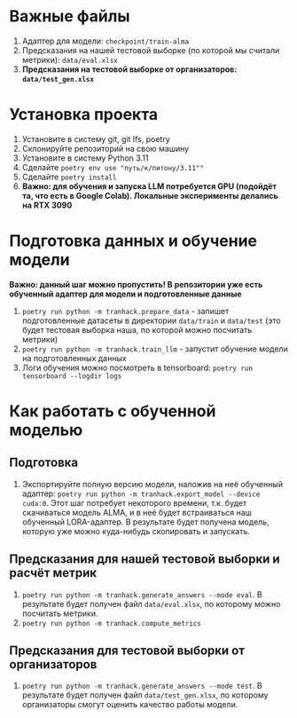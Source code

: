 # Важные файлы

1. Адаптер для модели: `checkpoint/train-alma`
2. Предсказания на нашей тестовой выборке (по которой мы считали метрики): `data/eval.xlsx`
3. **Предсказания на тестовой выборке от организаторов: `data/test_gen.xlsx`**

# Установка проекта

1. Установите в систему git, git lfs, poetry
2. Склонируйте репозиторий на свою машину
3. Установите в систему Python 3.11
4. Сделайте `poetry env use "путь/к/питону/3.11""`
5. Сделайте `poetry install`
6. **Важно: для обучения и запуска LLM потребуется GPU (подойдёт та, что есть в Google Colab). Локальные эксперименты делались на RTX 3090**

# Подготовка данных и обучение модели
**Важно: данный шаг можно пропустить! В репозитории уже есть обученный адаптер для модели и подготовленные данные**
1. `poetry run python -m tranhack.prepare_data` - запишет подготовленные датасеты в директории `data/train` и `data/test` (это будет тестовая выборка наша, по которой можно посчитать метрики)
2. `poetry run python -m tranhack.train_llm` - запустит обучение модели на подготовленных данных
3. Логи обучения можно посмотреть в tensorboard: `poetry run tensorboard --logdir logs`

# Как работать с обученной моделью

## Подготовка

1. Экспортируйте полную версию модели, наложив на неё обученный адаптер: `poetry run python -m tranhack.export_model --device cuda:0`. Этот шаг потребует некоторого времени, т.к. будет скачиваться модель ALMA, и в неё будет встраиваться наш обученный LORA-адаптер. В результате будет получена модель, которую уже можно куда-нибудь скопировать и запускать.

## Предсказания для нашей тестовой выборки и расчёт метрик

1. `poetry run python -m tranhack.generate_answers --mode eval`. В результате будет получен файл `data/eval.xlsx`, по которому можно посчитать метрики.
2. `poetry run python -m tranhack.compute_metrics`

## Предсказания для тестовой выборки от организаторов

1. `poetry run python -m tranhack.generate_answers --mode test`. В результате будет получен файл `data/test_gen.xlsx`, по которому организаторы смогут оценить качество работы модели.
